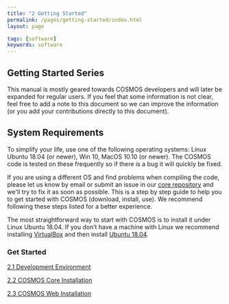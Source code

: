 ```yaml
---
title: "2 Getting Started"
permalink: /pages/getting-started/index.html
layout: page

tags: [software]
keywords: software
---
```



## Getting Started Series
This manual is mostly geared towards COSMOS developers and will later be expanded for regular users. If you feel that some information is not clear, feel free to add a note to this document so we can improve the information (or you add your contributions directly to this document).
## System Requirements
To simplify your life, use one of the following operating systems: Linux Ubuntu 18.04 (or newer), Win 10, MacOS 10.10 (or newer). The COSMOS code is tested on these frequently so if there is a bug it will quickly be fixed.

If you are using a different OS and find problems when compiling the code, please let us know by email or submit an issue in our [core repository](https://github.com/hsfl/cosmos-core) and we'll try to fix it as soon as possible. This is a step by step guide to help you to get started with COSMOS (download, install, use). We recommend following these steps listed for a better experience.

The most straightforward way to start with COSMOS is to install it under Linux Ubuntu 18.04. If you don’t have a machine with Linux we recommend installing [VirtualBox](https://www.virtualbox.org/) and then install [Ubuntu 18.04](https://www.ubuntu.com/download/desktop).
### Get Started
[2.1 Development Environment]({{site.baseurl}}/pages/getting-started/development-environment.html)

[2.2 COSMOS Core Installation]({{site.baseurl}}/pages/getting-started/install/ubuntu-install.html)

[2.3 COSMOS Web Installation]({{site.baseurl}}/pages/getting-started/install/cosmos-web.html)
